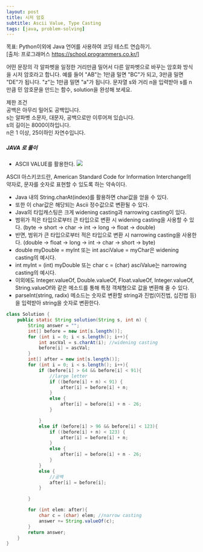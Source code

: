 ```yaml
---
layout: post
title: 시저 암호
subtitle: Ascii Value, Type Casting
tags: [java, problem-solving]
---
```


목표: Python이외에 Java 언어를 사용하여 코딩 테스트 연습하기.\
[출처: 프로그래머스 https://school.programmers.co.kr/]


어떤 문장의 각 알파벳을 일정한 거리만큼 밀어서 다른 알파벳으로 바꾸는 암호화 방식을 시저 암호라고 합니다. 예를 들어 "AB"는 1만큼 밀면 "BC"가 되고, 3만큼 밀면 "DE"가 됩니다. "z"는 1만큼 밀면 "a"가 됩니다. 문자열 s와 거리 n을 입력받아 s를 n만큼 민 암호문을 만드는 함수, solution을 완성해 보세요.

제한 조건\
공백은 아무리 밀어도 공백입니다.\
s는 알파벳 소문자, 대문자, 공백으로만 이루어져 있습니다.\
s의 길이는 8000이하입니다.\
n은 1 이상, 25이하인 자연수입니다.

##### JAVA 로 풀이
- ASCII VALUE를 활용한다.
![](https://upload.wikimedia.org/wikipedia/commons/thumb/d/dd/ASCII-Table.svg/2522px-ASCII-Table.svg.png)

ASCII 아스키코드란, American Standard Code for Information Interchange의 약자로, 문자를 숫자로 표현할 수 있도록 하는 약속이다.

- Java 내의 String.charAt(index)를 활용하면 char값을 얻을 수 있다.
- 또한 이 char값은 해당되는 Ascii 정수값으로 변환될 수 있다. 
- Java의 타입캐스팅은 크게 widening casting과 narrowing casting이 있다.
- 범위가 적은 타입으로부터 큰 타입으로 변환 시 widening casting을 사용할 수 있다. (byte -> short -> char -> int -> long -> float -> double)
- 반면, 범위가 큰 타입으로부터 적은 타입으로 변환 시 narrowing casting을 사용한다. (double -> float -> long -> int -> char -> short -> byte)
- double myDouble = myInt 또는 int asciValue = myChar은 widening casting의 예시다.
- int myInt = (int) myDouble 또는 char c = (char) asciValue는 narrowing casting의 예시다.
- 이외에도 Integer.valueOf, Double.valueOf, Float.valueOf, Integer.valueOf, String.valueOf와 같은 메소드를 통해 특정 객체형으로 값을 변환해 줄 수 있다.
- parseInt(string, radix) 메소드는 숫자로 변환할 string과 진법(이진법, 십진법 등)을 입력받아 string을 숫자로 변환한다.

```java
class Solution {
    public static String solution(String s, int n) {
        String answer = "";
        int[] before = new int[s.length()];
        for (int i = 0; i < s.length(); i++){
            int ascVal = s.charAt(i); //widening casting
            before[i] = ascVal;
        }
        int[] after = new int[s.length()];
        for (int i = 0; i < s.length(); i++){
            if (before[i] > 64 && before[i] < 91){
                //large letter
                if ((before[i] + n) < 91) {
                    after[i] = before[i] + n;
                }
                else {
                    after[i] = before[i] + n - 26;
                }

            }
            else if (before[i] > 96 && before[i] < 123){
                if ((before[i] + n) < 123) {
                    after[i] = before[i] + n;
                }
                else {
                    after[i] = before[i] + n - 26;
                }
            }
            else {
                //공백
                after[i] = before[i];
            }

        }

        for (int elem: after){
            char c = (char) elem; //narrow casting
            answer += String.valueOf(c);
        }
        return answer;
    }
}
```